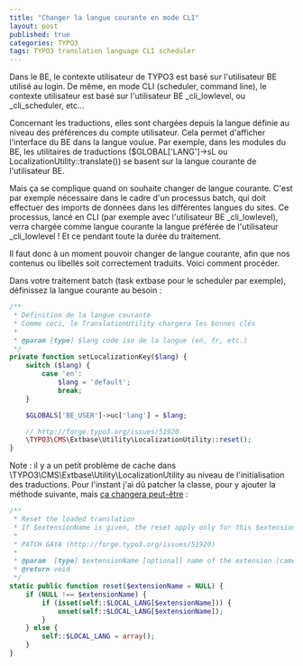 ```yaml
---
title: "Changer la langue courante en mode CLI"
layout: post
published: true
categories: TYPO3
tags: TYPO3 translation language CLI scheduler
---
```


Dans le BE, le contexte utilisateur de TYPO3 est basé sur l'utilisateur BE utilisé au login.
De même, en mode CLI (scheduler, command line), le contexte utilisateur est basé sur l'utilisateur BE _cli_lowlevel, ou _cli_scheduler, etc...

Concernant les traductions, elles sont chargées depuis la langue définie au niveau des préférences du compte utilisateur. Cela permet d'afficher l'interface du BE dans la langue voulue. Par exemple, dans les modules du BE, les utilitaires de traductions ($GLOBAL['LANG']->sL ou LocalizationUtility::translate()) se basent sur la langue courante de l'utilisateur BE.

Mais ça se complique quand on souhaite changer de langue courante. C'est par exemple nécessaire dans le cadre d'un processus batch, qui doit effectuer des imports de données dans les différentes langues du sites.
Ce processus, lancé en CLI (par exemple avec l'utilisateur BE _cli_lowlevel), verra chargée comme langue courante la langue préférée de l'utilisateur _cli_lowlevel ! Et ce pendant toute la durée du traitement.

Il faut donc à un moment pouvoir changer de langue courante, afin que nos contenus ou libellés soit correctement traduits. Voici comment procéder.

Dans votre traitement batch (task extbase pour le scheduler par exemple), définissez la langue courante au besoin :

```php
/**
 * Définition de la langue courante
 * Comme ceci, le TranslationUtility chargera les bonnes clés
 *
 * @param [type] $lang code iso de la langue (en, fr, etc.)
 */
private function setLocalizationKey($lang) {
	switch ($lang) {
		case 'en':
			$lang = 'default';
			break;
	}

	$GLOBALS['BE_USER']->uc['lang'] = $lang;

	// http://forge.typo3.org/issues/51920
	\TYPO3\CMS\Extbase\Utility\LocalizationUtility::reset();
}
```

Note : il y a un petit problème de cache dans \TYPO3\CMS\Extbase\Utility\LocalizationUtility au niveau de l'initialisation des traductions. Pour l'instant j'ai dû patcher la classe, pour y ajouter la méthode suivante, mais [ça changera peut-être](http://forge.typo3.org/issues/51920) :

```php
/**
 * Reset the loaded translation
 * If $extensionName is given, the reset apply only for this $extensionName keys.
 *
 * PATCH GAYA (http://forge.typo3.org/issues/51920)
 *
 * @param  [type] $extensionName [optional] name of the extension (camelCase)
 * @return void
 */
static public function reset($extensionName = NULL) {
	if (NULL !== $extensionName) {
		if (isset(self::$LOCAL_LANG[$extensionName])) {
			unset(self::$LOCAL_LANG[$extensionName]);
		}
	} else {
		self::$LOCAL_LANG = array();
	}
}
```